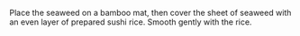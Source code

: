 Place the seaweed on a bamboo mat, then cover the sheet of seaweed with an even layer of prepared sushi rice. Smooth gently with the rice.